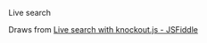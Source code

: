 Live search

Draws from [Live search with knockout.js - JSFiddle](http://jsfiddle.net/mythical/XJEzc/)
